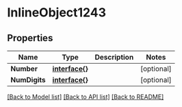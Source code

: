 # InlineObject1243

## Properties

Name | Type | Description | Notes
------------ | ------------- | ------------- | -------------
**Number** | [**interface{}**](.md) |  | [optional] 
**NumDigits** | [**interface{}**](.md) |  | [optional] 

[[Back to Model list]](../README.md#documentation-for-models) [[Back to API list]](../README.md#documentation-for-api-endpoints) [[Back to README]](../README.md)


